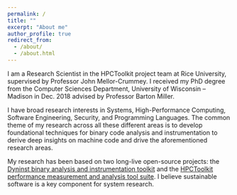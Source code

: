 ```yaml
---
permalink: /
title: ""
excerpt: "About me"
author_profile: true
redirect_from: 
  - /about/
  - /about.html
---
```


I am a Research Scientist in the HPCToolkit project team at Rice University, supervised by Professor John Mellor-Crummey. I received my PhD degree from the Computer Sciences Department, University of Wisconsin – Madison in Dec. 2018 advised by Professor Barton Miller.

I have broad research interests in Systems, High-Performance Computing, Software Engineering, Security, and Programming Languages.
The common theme of my research across all these different areas
is to develop foundational techniques for binary code analysis and instrumentation
to derive deep insights on machine code and drive the aforementioned research areas.

My research has been based on two long-live open-source projects:
the [Dyninst binary analysis and instrumentation toolkit](https://github.com/dyninst/dyninst) and
the [HPCToolkit performance measurement and analysis tool suite](https://github.com/HPCToolkit/hpctoolkit).
I believe sustainable software is a key component for system research.

